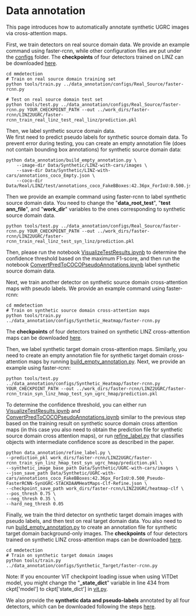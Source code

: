 # Data annotation
This page introduces how to automatically annotate synthetic UGRC images via cross-attention maps.

First, we train detectors on real source domain data.  We provide an example command using faster-rcnn, while other configuration files are put under the [configs](configs) folder. The <b>checkpoints</b> of four detectors trained on LINZ can be downloaded [here](https://huggingface.co/xiaofanghf/Real-LINZ-Detectors).
```
cd mmdetection
# Train on real source domain training set
python tools/train.py ../data_annotation/configs/Real_Source/faster-rcnn.py

# Test on real source domain test set
python tools/test.py ../data_annotation/configs/Real_Source/faster-rcnn.py YOUR_CHECKPOINT_PATH --out ../work_dirs/faster-rcnn/LINZ2UGRC/faster-rcnn_train_real_linz_test_real_linz/prediction.pkl
``` 

Then, we label synthetic source domain data.  
We first need to predict pseudo labels for synthetic source domain data. To prevent error during testing, you can create an empty annotation file (does not contain bounding box annotations) for synthetic source domain data: 
```
python data_annotation/build_empty_annotation.py \
    --image-dir Data/Synthetic/LINZ-with-cars/images \
    --save-dir Data/Synthetic/LINZ-with-cars/annotations_coco_Empty.json \
    --coco-dir Data/Real/LINZ/test/annotations_coco_FakeBBoxes:42.36px_ForIoU:0.500.json
```
Then we provide an example command using faster-rcnn to label synthetic source domain data. You need to change the "<b>data_root_test</b>", "<b>test ann_file</b>", and "<b>work_dir</b>" variables to the ones corresponding to synthetic source domain data.  
```
python tools/test.py ../data_annotation/configs/Real_Source/faster-rcnn.py YOUR_CHECKPOINT_PATH --out ../work_dirs/faster-rcnn/LINZ2UGRC/faster-rcnn_train_real_linz_test_syn_linz/prediction.pkl
``` 
Then, please run the notebook [VisualizeTestResults.ipynb](VisualizeTestResults.ipynb) to determine the confidence threshold based on the maximum F1-score, and then run the notebook [ConvertPredToCOCOPseudoAnnotations.ipynb](ConvertPredToCOCOPseudoAnnotations.ipynb) label synthetic source domain data.   

Next, we train another detector on synthetic source domain cross-attention maps with pseudo labels. We provide an example command using faster-rcnn:  
```
cd mmdetection
# Train on synthetic source domain cross-attention maps
python tools/train.py ../data_annotation/configs/Synthetic_Heatmap/faster-rcnn.py
``` 
The <b>checkpoints</b> of four detectors trained on synthetic LINZ cross-attention maps can be downloaded [here](https://huggingface.co/xiaofanghf/AGenDA-Synthetic-LINZ-Hmap).  

Then, we label synthetic target domain cross-attention maps. Similarly, you need to create an empty annotation file for synthetic target domain cross-attention maps by running [build_empty_annotation.py](build_empty_annotation.py). Next, we provide an example using faster-rcnn: 
```
python tools/test.py ../data_annotation/configs/Synthetic_Heatmap/faster-rcnn.py YOUR_CHECKPOINT_PATH --out ../work_dirs/faster-rcnn/LINZ2UGRC/faster-rcnn_train_syn_linz_hmap_test_syn_ugrc_hmap/prediction.pkl
```
To determine the confidence threshold, you can either run [VisualizeTestResults.ipynb](VisualizeTestResults.ipynb) and [ConvertPredToCOCOPseudoAnnotations.ipynb](ConvertPredToCOCOPseudoAnnotations.ipynb) similar to the previous step based on the training result on synthetic source domain cross attention maps (in this case you also need to obtain the prediction file for synthetic source domain cross attention maps), or run [refine_label.py](refine_label.py) that classifies objects with intermediate confidence score as described in the paper.
```
python data_annotation/refine_label.py \
--prediction_pkl work_dirs/faster-rcnn/LINZ2UGRC/faster-rcnn_train_syn_linz_hmap_test_syn_ugrc_hmap/prediction.pkl \
--synthetic_image_base_path Data/Synthetic/UGRC-with-cars/images \
--json_save_path Data/Synthetic/UGRC-with-cars/annotations_coco_FakeBBoxes:42.36px_ForIoU:0.500_Pseudo-FasterRCNN-SynUGRC-STACKDAAMHeatMaps-Clf-Refine.json \
--checkpoint_save_path work_dirs/faster-rcnn/LINZ2UGRC/heatmap-clf \
--pos_thresh 0.75 \
--neg_thresh 0.35 \
--hard_neg_thresh 0.05
```

Finally, we train the third detector on synthetic target domain images with pseudo labels, and then test on real target domain data. You also need to run [build_empty_annotation.py](build_empty_annotation.py) to create an annotation file for synthetic target domain background-only images. The <b>checkpoints</b> of four detectors trained on synthetic LINZ cross-attention maps can be downloaded [here](https://huggingface.co/xiaofanghf/AGenDA-Synthetic-UGRC).  

```
cd mmdetection
# Train on synthetic target domain images
python tools/train.py ../data_annotation/configs/Synthetic_Target/faster-rcnn.py
``` 
Note: If you encounter ViT checkpoint loading issue when using ViTDet model, you might change the "<b>_state_dict</b>" variable in line 434 from ckpt['model'] to ckpt['state_dict'] in [vit.py](../mmdetection/projects/ViTDet/vitdet/vit.py).  

We also provide the <b>synthetic data and pseudo-labels</b> annotated by all four detectors, which can be downloaded following the steps [here](../Data/README.md).




